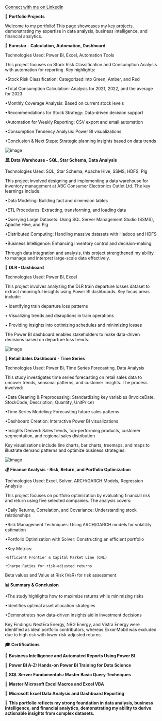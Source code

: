 [Connect with me on LinkedIn](https://www.linkedin.com/in/linkedin.com/in/akshaykumar-dolar-5341121b9/) 

**📌 Portfolio Projects**

Welcome to my portfolio! This page showcases my key projects, demonstrating my expertise in data analysis, business intelligence, and financial analytics.

**🚄 Eurostar - Calculation, Automation, Dashboard**

Technologies Used: Power BI, Excel, Automation Tools

This project focuses on Stock Risk Classification and Consumption Analysis with automation for reporting. Key highlights:

•Stock Risk Classification: Categorized into Green, Amber, and Red

•Total Consumption Calculation: Analysis for 2021, 2022, and the average for 2023

•Monthly Coverage Analysis: Based on current stock levels

•Recommendations for Stock Strategy: Data-driven decision support

•Automation for Weekly Reporting: CSV export and email automation

•Consumption Tendency Analysis: Power BI visualizations

•Conclusion & Next Steps: Strategic planning insights based on data trends

![image](https://github.com/user-attachments/assets/4270893b-c0af-4ba8-887d-dce7f42a5cd8)


**🏛 Data Warehouse - SQL, Star Schema, Data Analysis**

Technologies Used: SQL, Star Schema, Apache Hive, SSMS, HDFS, Pig

This project involved designing and implementing a data warehouse for inventory management at ABC Consumer Electronics Outlet Ltd. The key learnings include:

•Data Modeling: Building fact and dimension tables

•ETL Procedures: Extracting, transforming, and loading data

•Querying Large Datasets: Using SQL Server Management Studio (SSMS), Apache Hive, and Pig

•Distributed Computing: Handling massive datasets with Hadoop and HDFS

•Business Intelligence: Enhancing inventory control and decision-making

Through data integration and analysis, this project strengthened my ability to manage and interpret large-scale data effectively.

**🚆 DLR - Dashboard**

Technologies Used: Power BI, Excel

This project involves analyzing the DLR train departure losses dataset to extract meaningful insights using Power BI dashboards. Key focus areas include:

• Identifying train departure loss patterns

• Visualizing trends and disruptions in train operations

• Providing insights into optimizing schedules and minimizing losses

The Power BI dashboard enables stakeholders to make data-driven decisions based on departure loss trends.

![image](https://github.com/user-attachments/assets/381de626-c2be-431f-8218-7899f5f1cb1f)


**🛒 Retail Sales Dashboard - Time Series**

Technologies Used: Power BI, Time Series Forecasting, Data Analysis

This study investigates time series forecasting on retail sales data to uncover trends, seasonal patterns, and customer insights. The process involved:

•Data Cleaning & Preprocessing: Standardizing key variables (InvoiceDate, StockCode, Description, Quantity, UnitPrice)

•Time Series Modeling: Forecasting future sales patterns

•Dashboard Creation: Interactive Power BI visualizations

•Insights Derived: Sales trends, top-performing products, customer segmentation, and regional sales distribution

Key visualizations include line charts, bar charts, treemaps, and maps to illustrate demand patterns and optimize business strategies.

![image](https://github.com/user-attachments/assets/6e4536fc-1c88-4cdb-95a6-67364ef935f9)


**💰 Finance Analysis - Risk, Return, and Portfolio Optimization**

Technologies Used: Excel, Solver, ARCH/GARCH Models, Regression Analysis

This project focuses on portfolio optimization by evaluating financial risk and return using five selected companies. The analysis covers:

•Daily Returns, Correlation, and Covariance: Understanding stock relationships

•Risk Management Techniques: Using ARCH/GARCH models for volatility estimation

•Portfolio Optimization with Solver: Constructing an efficient portfolio

•Key Metrics:

    •Efficient Frontier & Capital Market Line (CML)

    •Sharpe Ratios for risk-adjusted returns

Beta values and Value at Risk (VaR) for risk assessment

**📊 Summary & Conclusion**

•The study highlights how to maximize returns while minimizing risks

•Identifies optimal asset allocation strategies

•Demonstrates how data-driven insights aid in investment decisions

Key Findings: NextEra Energy, NRG Energy, and Vistra Energy were identified as ideal portfolio contributors, whereas ExxonMobil was excluded due to high risk with lower risk-adjusted returns.

**🎓 Certifications**

**📜 Business Intelligence and Automated Reports Using Power BI**

**📜 Power BI A-Z: Hands-on Power BI Training for Data Science**

**📜 SQL Server Fundamentals: Master Basic Query Techniques**

**📜 Master Microsoft Excel Macros and Excel VBA**

**📜 Microsoft Excel Data Analysis and Dashboard Reporting**

**🚀 This portfolio reflects my strong foundation in data analysis, business intelligence, and financial analytics, demonstrating my ability to derive actionable insights from complex datasets.**




